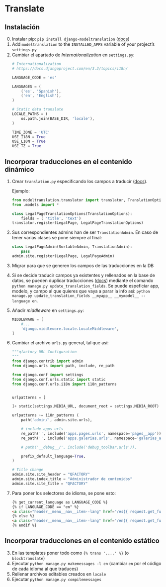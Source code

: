 # Translate

## Instalación

0. Instalar pip: `pip install django-modeltranslation` ([docs](https://django-modeltranslation.readthedocs.io/en/latest/installation.html))
1. Add `modeltranslation` to the `INSTALLED_APPS` variable of your project’s `settings.py`
2. Cambiar el apartado de *Internationalization* en `settings.py`:
    ```py
    # Internationalization
    # https://docs.djangoproject.com/en/3.2/topics/i18n/

    LANGUAGE_CODE = 'es'

    LANGUAGES = (
        ('es', 'Spanish'),
        ('en', 'English'),
    )

    # Static data translate
    LOCALE_PATHS = (
        os.path.join(BASE_DIR, 'locale'),
    )

    TIME_ZONE = 'UTC'
    USE_I18N = True
    USE_L10N = True
    USE_TZ = True
    ```

## Incorporar traducciones en el contenido dinámico

1. Crear `translation.py` especificando los campos a traducir ([docs](https://django-modeltranslation.readthedocs.io/en/latest/registration.html?highlight=TranslationOptions)). 

    Ejemplo:
    ```py
    from modeltranslation.translator import translator, TranslationOptions
    from .models import *

    class LegalPageTranslationOptions(TranslationOptions):
        fields = ( 'title', 'text')
    translator.register(LegalPage, LegalPageTranslationOptions)
    ```

2. Sus correspondientes admins han de ser `TranslationAdmin`. En caso de tener varias clases se pone siempre al final:

    ```py
    class LegalPageAdmin(SortableAdmin, TranslationAdmin):
        pass
    admin.site.register(LegalPage, LegalPageAdmin)
    ```
    
3. Migrar para que se generen los campos de las traducciones en la DB

4. Si se decide traducir campos ya existentes y rellenados en la base de datos, se pueden duplicar traducciones ([docs](https://django-modeltranslation.readthedocs.io/en/latest/commands.html)) mediante el comando `python manage.py update_translation_fields`. Se puede espeficiar app, modelo, y campo al que quieres que vaya a parar la info así: `python manage.py update_translation_fields __myapp__ __mymodel__ --language en`.

5. Añadir *middleware* en `settings.py`:
    ```py
    MIDDLEWARE = [
        #...
        'django.middleware.locale.LocaleMiddleware',
    ]
    ```

6. Cambiar el archivo `urls.py` general, tal que así:
    ```py
    """qfactory URL Configuration
    """
    from django.contrib import admin
    from django.urls import path, include, re_path

    from django.conf import settings
    from django.conf.urls.static import static
    from django.conf.urls.i18n import i18n_patterns


    urlpatterns = [

    ]+ static(settings.MEDIA_URL, document_root = settings.MEDIA_ROOT)

    urlpatterns += i18n_patterns (
        path('admin/', admin.site.urls),

        # include apps urls
        re_path('', include('apps.pages.urls', namespace='pages__app')),
        re_path('', include('apps.galerias.urls', namespace='galerias_app')),

        # path('__debug__/', include('debug_toolbar.urls')),

        prefix_default_language=True,
    )

    # Title change
    admin.site.site_header = "QFACTORY"
    admin.site.index_title = "Administrador de contenidos"
    admin.site.site_title = "QFACTORY"
    ```

7. Para poner los selectores de idioma, se pone esto:
    ```html
    {% get_current_language as LANGUAGE_CODE %}
    {% if LANGUAGE_CODE == "en" %}
    <a class="header__menu__nav__item--lang" href="/es{{ request.get_full_path|slice:'3:' }}">ES</a>
    {% else %}
    <a class="header__menu__nav__item--lang" href="/en{{ request.get_full_path|slice:'3:' }}">EN</a>
    {% endif %}
    ```



## Incorporar traducciones en el contenido estático

3. En las templates poner todo como `{% trans '....' %}` (o `blocktranslate`)
4. Ejecutar `python manage.py makemessages -l en` (cambiar `en` por el código de cada idioma al que traduces)
5. Rellenar archivos editables creados en `locale`
6. Ejecutar `python manage.py compilemessages`


